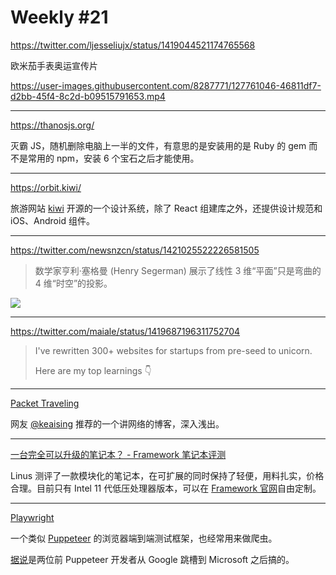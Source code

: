 # Weekly #21

https://twitter.com/ljesseliujx/status/1419044521174765568

欧米茄手表奥运宣传片

https://user-images.githubusercontent.com/8287771/127761046-46811df7-d2bb-45f4-8c2d-b09515791653.mp4

---

https://thanosjs.org/

灭霸 JS，随机删除电脑上一半的文件，有意思的是安装用的是 Ruby 的 gem 而不是常用的 npm，安装 6 个宝石之后才能使用。

---

https://orbit.kiwi/

旅游网站 [kiwi](https://www.kiwi.com/) 开源的一个设计系统，除了 React 组建库之外，还提供设计规范和 iOS、Android 组件。

---

https://twitter.com/newsnzcn/status/1421025522226581505

> 数学家亨利·塞格曼 (Henry Segerman) 展示了线性 3 维“平面”只是弯曲的 4 维“时空”的投影。

![](https://user-images.githubusercontent.com/8287771/127761102-261d0505-d3c4-45a7-b26b-bb53ceab501d.jpeg)

---

https://twitter.com/maiale/status/1419687196311752704

> I've rewritten 300+ websites for startups from pre-seed to unicorn.
>
> Here are my top learnings 👇

---

[Packet Traveling](https://www.practicalnetworking.net/series/packet-traveling/packet-traveling/)

网友 [@keaising](https://twitter.com/keaising/status/1420058200238288897) 推荐的一个讲网络的博客，深入浅出。

---

[一台完全可以升级的笔记本？ - Framework 笔记本评测](https://www.bilibili.com/video/BV12L411n7um)

Linus 测评了一款模块化的笔记本，在可扩展的同时保持了轻便，用料扎实，价格合理。目前只有 Intel 11 代低压处理器版本，可以在 [Framework 官网](https://frame.work/products/laptop-diy-edition/configuration/edit)自由定制。

---

[Playwright](https://playwright.dev/)

一个类似 [Puppeteer](https://github.com/puppeteer/puppeteer) 的浏览器端到端测试框架，也经常用来做爬虫。

[据说](https://blog.logrocket.com/playwright-vs-puppeteer/)是两位前 Puppeteer 开发者从 Google 跳槽到 Microsoft 之后搞的。
